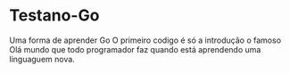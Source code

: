 # Testano-Go
Uma forma de aprender Go
O primeiro codigo é só a introdução o famoso Olá mundo que todo programador faz quando está aprendendo uma linguaguem nova.
